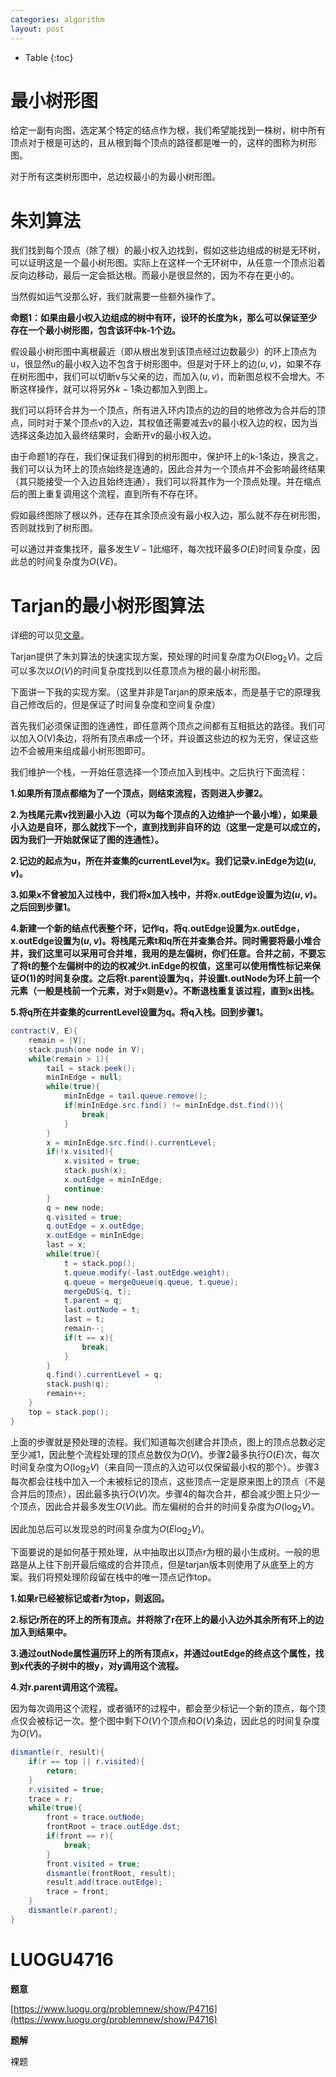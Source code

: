 ```yaml
---
categories: algorithm
layout: post
---
```


- Table
{:toc}
# 最小树形图

给定一副有向图，选定某个特定的结点作为根，我们希望能找到一株树，树中所有顶点对于根是可达的，且从根到每个顶点的路径都是唯一的，这样的图称为树形图。

对于所有这类树形图中，总边权最小的为最小树形图。

# 朱刘算法

我们找到每个顶点（除了根）的最小权入边找到，假如这些边组成的树是无环树，可以证明这是一个最小树形图。实际上在这样一个无环树中，从任意一个顶点沿着反向边移动，最后一定会抵达根。而最小是很显然的，因为不存在更小的。

当然假如运气没那么好，我们就需要一些额外操作了。

**命题1：如果由最小权入边组成的树中有环，设环的长度为k，那么可以保证至少存在一个最小树形图，包含该环中k-1个边。**

假设最小树形图中离根最近（即从根出发到该顶点经过边数最少）的环上顶点为u，很显然u的最小权入边不包含于树形图中。但是对于环上的边$(u,v)$，如果不存在树形图中，我们可以切断v与父亲的边，而加入$(u,v)$，而新图总权不会增大。不断这样操作，就可以将另外$k-1$条边都加入到图上。

我们可以将环合并为一个顶点，所有进入环内顶点的边的目的地修改为合并后的顶点，同时对于某个顶点v的入边，其权值还需要减去v的最小权入边的权，因为当选择这条边加入最终结果时，会断开v的最小权入边。

由于命题1的存在，我们保证我们得到的树形图中，保护环上的k-1条边，换言之，我们可以认为环上的顶点始终是连通的，因此合并为一个顶点并不会影响最终结果（其只能接受一个入边且始终连通），我们可以将其作为一个顶点处理。并在缩点后的图上重复调用这个流程，直到所有不存在环。

假如最终图除了根以外，还存在其余顶点没有最小权入边，那么就不存在树形图，否则就找到了树形图。

可以通过并查集找环，最多发生$V-1$此缩环，每次找环最多$O(E)$时间复杂度，因此总的时间复杂度为$O(VE)$。

# Tarjan的最小树形图算法

详细的可以见[文章](http://citeseerx.ist.psu.edu/viewdoc/download;jsessionid=0EBCB45B7531F2F741045E5C7452754E?doi=10.1.1.402.8171&rep=rep1&type=pdf)。

Tarjan提供了朱刘算法的快速实现方案，预处理的时间复杂度为$O(E\log_2V)$。之后可以多次以$O(V)$的时间复杂度找到以任意顶点为根的最小树形图。

下面讲一下我的实现方案。（这里并非是Tarjan的原来版本，而是基于它的原理我自己修改后的，但是保证了时间复杂度和空间复杂度）

首先我们必须保证图的连通性，即任意两个顶点之间都有互相抵达的路径。我们可以加入O(V)条边，将所有顶点串成一个环，并设置这些边的权为无穷，保证这些边不会被用来组成最小树形图即可。

我们维护一个栈，一开始任意选择一个顶点加入到栈中。之后执行下面流程：

**1.如果所有顶点都缩为了一个顶点，则结束流程，否则进入步骤2。**

**2.为栈尾元素v找到最小入边（可以为每个顶点的入边维护一个最小堆），如果最小入边是自环，那么就找下一个，直到找到非自环的边（这里一定是可以成立的，因为我们一开始就保证了图的连通性）。**

**2.记边的起点为u，所在并查集的currentLevel为x。我们记录v.inEdge为边$(u,v)$。**

**3.如果x不曾被加入过栈中，我们将x加入栈中，并将x.outEdge设置为边$(u,v)$。之后回到步骤1。**

**4.新建一个新的结点代表整个环，记作q，将q.outEdge设置为x.outEdge，x.outEdge设置为$(u,v)$。将栈尾元素t和q所在并查集合并。同时需要将最小堆合并，我们这里可以采用可合并堆，我用的是左偏树，你们任意。合并之前，不要忘了将t的整个左偏树中的边的权减少t.inEdge的权值，这里可以使用惰性标记来保证$O(1)$的时间复杂度。之后将t.parent设置为q，并设置t.outNode为环上前一个元素（一般是栈前一个元素，对于x则是v）。不断退栈重复该过程，直到x出栈。**

**5.将q所在并查集的currentLevel设置为q。将q入栈。回到步骤1。**

```java
contract(V, E){
    remain = |V|;
    stack.push(one node in V);
    while(remain > 1){
        tail = stack.peek();
        minInEdge = null;
        while(true){
            minInEdge = tail.queue.remove();
            if(minInEdge.src.find() != minInEdge.dst.find()){
                break;
            }
        }
        x = minInEdge.src.find().currentLevel;
        if(!x.visited){
            x.visited = true;
            stack.push(x);
            x.outEdge = minInEdge;
            continue;
        }
        q = new node;
        q.visited = true;
        q.outEdge = x.outEdge;
        x.outEdge = minInEdge;
        last = x;
        while(true){
            t = stack.pop();
            t.queue.modify(-last.outEdge.weight);
            q.queue = mergeQueue(q.queue, t.queue);
            mergeDUS(q, t);
            t.parent = q;
            last.outNode = t;
            last = t;
            remain--;
            if(t == x){
                break;
            }
        }
        q.find().currentLevel = q;
        stack.push(q);
        remain++;
    }
    top = stack.pop();
}
```



上面的步骤就是预处理的流程。我们知道每次创建合并顶点，图上的顶点总数必定至少减1，因此整个流程处理的顶点总数仅为$O(V)$。步骤2最多执行$O(E)$次，每次时间复杂度为$O(\log_2V)$（来自同一顶点的入边可以仅保留最小权的那个）。步骤3每次都会往栈中加入一个未被标记的顶点，这些顶点一定是原来图上的顶点（不是合并后的顶点），因此最多执行$O(V)$次。步骤4的每次合并，都会减少图上只少一个顶点，因此合并最多发生$O(V)$此。而左偏树的合并的时间复杂度为$O(\log_2V)$。

因此加总后可以发现总的时间复杂度为$O(E\log_2V)$。

下面要说的是如何基于预处理，从中抽取出以顶点r为根的最小生成树。一般的思路是从上往下剖开最后缩成的合并顶点，但是tarjan版本则使用了从底至上的方案。我们将预处理阶段留在栈中的唯一顶点记作top。

**1.如果r已经被标记或者r为top，则返回。**

**2.标记r所在的环上的所有顶点。并将除了r在环上的最小入边外其余所有环上的边加入到结果中。**

**3.通过outNode属性遍历环上的所有顶点x，并通过outEdge的终点这个属性，找到x代表的子树中的根y，对y调用这个流程。**

**4.对r.parent调用这个流程。**

因为每次调用这个流程，或者循环的过程中，都会至少标记一个新的顶点，每个顶点仅会被标记一次。整个图中剩下$O(V)$个顶点和$O(V)$条边，因此总的时间复杂度为$O(V)$。

```java
dismantle(r, result){
    if(r == top || r.visited){
        return;
    }
    r.visited = true;
    trace = r;
    while(true){
        front = trace.outNode;
        frontRoot = trace.outEdge.dst;
        if(front == r){
            break;
        }
        front.visited = true;
        dismantle(frontRoot, result);
        result.add(trace.outEdge);
        trace = front;
    }
    dismantle(r.parent);
}
```

# LUOGU4716

**题意**

[https://www.luogu.org/problemnew/show/P4716](https://www.luogu.org/problemnew/show/P4716)

**题解**

裸题

